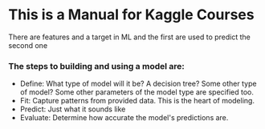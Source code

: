 # This is a Manual for Kaggle Courses

There are features and a target in ML and the first are used to predict the second one

### The steps to building and using a model are:

- Define: What type of model will it be? A decision tree? Some other type of model? Some other parameters of the model type are specified too.
- Fit: Capture patterns from provided data. This is the heart of modeling.
- Predict: Just what it sounds like
- Evaluate: Determine how accurate the model's predictions are.